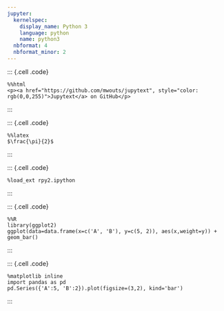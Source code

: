 ```yaml
---
jupyter:
  kernelspec:
    display_name: Python 3
    language: python
    name: python3
  nbformat: 4
  nbformat_minor: 2
---
```


::: {.cell .code}
``` {.python}
%%html
<p><a href="https://github.com/mwouts/jupytext", style="color: rgb(0,0,255)">Jupytext</a> on GitHub</p>
```
:::

::: {.cell .code}
``` {.python}
%%latex
$\frac{\pi}{2}$
```
:::

::: {.cell .code}
``` {.python}
%load_ext rpy2.ipython
```
:::

::: {.cell .code}
``` {.python}
%%R
library(ggplot2)
ggplot(data=data.frame(x=c('A', 'B'), y=c(5, 2)), aes(x,weight=y)) + geom_bar()
```
:::

::: {.cell .code}
``` {.python}
%matplotlib inline
import pandas as pd
pd.Series({'A':5, 'B':2}).plot(figsize=(3,2), kind='bar')
```
:::
